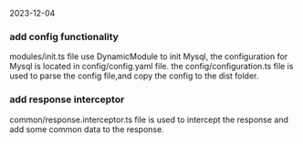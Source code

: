 2023-12-04
### add config functionality
modules/init.ts file use DynamicModule to init Mysql,
the configuration for Mysql is located in config/config.yaml file.
the config/configuration.ts file is used to parse the config file,and copy the config to the dist folder.

### add response interceptor
common/response.interceptor.ts file is used to intercept the response and add some common data to the response.